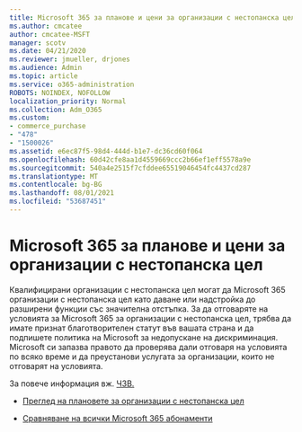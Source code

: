 ```yaml
---
title: Microsoft 365 за планове и цени за организации с нестопанска цел
ms.author: cmcatee
author: cmcatee-MSFT
manager: scotv
ms.date: 04/21/2020
ms.reviewer: jmueller, drjones
ms.audience: Admin
ms.topic: article
ms.service: o365-administration
ROBOTS: NOINDEX, NOFOLLOW
localization_priority: Normal
ms.collection: Adm_O365
ms.custom:
- commerce_purchase
- "478"
- "1500026"
ms.assetid: e6ec87f5-98d4-444d-b1e7-dc36cd60f064
ms.openlocfilehash: 60d42cfe8aa1d4559669ccc2b66ef1eff5578a9e
ms.sourcegitcommit: 540a4e2515f7cfddee65519046454fc4437cd287
ms.translationtype: MT
ms.contentlocale: bg-BG
ms.lasthandoff: 08/01/2021
ms.locfileid: "53687451"
---
```

# <a name="microsoft-365-for-nonprofit-plans-and-pricing"></a>Microsoft 365 за планове и цени за организации с нестопанска цел

Квалифицирани организации с нестопанска цел могат да Microsoft 365 организации с нестопанска цел като даване или надстройка до разширени функции със значителна отстъпка. За да отговаряте на условията за Microsoft 365 за [](https://go.microsoft.com/fwlink/p/?LinkID=330253) организации с нестопанска цел, трябва да имате признат благотворителен статут във вашата страна и да подпишете политика на Microsoft за недопускане на дискриминация. Microsoft си запазва правото да проверява дали отговаря на условията по всяко време и да преустанови услугата за организации, които не отговарят на условията.
  
За повече информация вж. [ЧЗВ.](https://products.office.com/nonprofit/office-365-nonprofit)
  
- [Преглед на плановете за организации с нестопанска цел](https://products.office.com/nonprofit/office-365-nonprofit-plans-and-pricing?tab=1)

- [Сравняване на всички Microsoft 365 абонаменти](https://products.office.com/business/compare-more-office-365-for-business-plans)